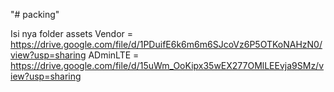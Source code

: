 "# packing" 

Isi nya folder assets
Vendor = https://drive.google.com/file/d/1PDuifE6k6m6m6SJcoVz6P5OTKoNAHzN0/view?usp=sharing
ADminLTE = https://drive.google.com/file/d/15uWm_OoKipx35wEX277OMlLEEvja9SMz/view?usp=sharing
